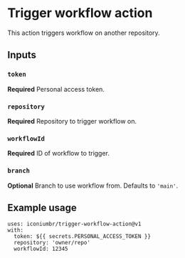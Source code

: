 # Trigger workflow action

This action triggers workflow on another repository.

## Inputs

### `token`

**Required** Personal access token.

### `repository`

**Required** Repository to trigger workflow on.

### `workflowId`

**Required** ID of workflow to trigger.

### `branch`

**Optional** Branch to use workflow from. Defaults to `'main'`.

## Example usage

```
uses: iconiumbr/trigger-workflow-action@v1
with:
  token: ${{ secrets.PERSONAL_ACCESS_TOKEN }}
  repository: 'owner/repo'
  workflowId: 12345
```
